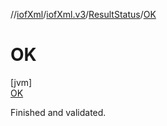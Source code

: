 //[iofXml](../../../../index.md)/[iofXml.v3](../../index.md)/[ResultStatus](../index.md)/[OK](index.md)

# OK

[jvm]\
[OK](index.md)

Finished and validated.
